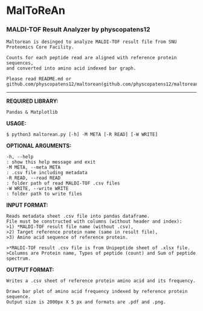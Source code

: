 # MalToReAn   
### MALDI-TOF Result Analyzer by physcopatens12   

```
Maltorean is desinged to analyze MALDI-TOF result file from SNU Proteomics Core Facility.   
   
Counts for each peptide read are aligned with reference protein sequences,
and converted into amino acid indexed bar graph.   
   
Please read README.md or github.com/physcopatens12/maltorean(github.com/physcopatens12/maltorean).   
```

-------------------------------------------------------------

**REQUIRED LIBRARY:**   
```
Pandas & Matplotlib   
```

**USAGE:**   
```
$ python3 maltorean.py [-h] -M META [-R READ] [-W WRITE]
```   

**OPTIONAL ARGUMENTS:**   
```
-h, --help   
: show this help message and exit   
-M META, --meta META   
: .csv file including metadata   
-R READ, --read READ   
: folder path of read MALDI-TOF .csv files   
-W WRITE, --write WRITE   
: folder path to write files   
```

**INPUT FORMAT:**   
```
Reads metadata sheet .csv file into pandas dataframe.   
File must be constructed with columns (without header and index):   
>1) *MALDI-TOF result file name (without .csv),   
>2) Target reference protein name (same in result file),   
>3) Amino acid sequence of reference protein.   

>*MALDI-TOF result .csv file is from Unipeptide sheet of .xlsx file.   
>Columns are Protein name, Types of peptide (count) and Sum of peptide spectrum.   
```

**OUTPUT FORMAT:**   
```
Writes a .csv sheet of reference protein amino acid and its frequency.   
   
Draws bar plot of amino acid frequency indexed by reference protein sequence.   
Output size is 2000px X 5 px and formats are .pdf and .png.   
```
